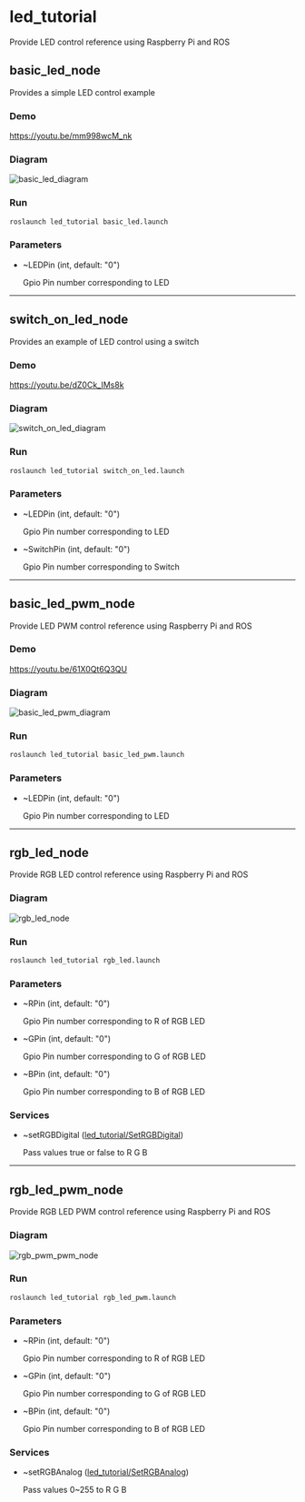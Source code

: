 # led_tutorial

Provide LED control reference using Raspberry Pi and ROS

## basic_led_node

Provides a simple LED control example

### Demo

https://youtu.be/mm998wcM_nk

### Diagram

![basic_led_diagram](./diagram/basic_led.png)

### Run

```bash
roslaunch led_tutorial basic_led.launch
```

### Parameters

- ~LEDPin (int, default: "0")

  Gpio Pin number corresponding to LED

----


## switch_on_led_node

Provides an example of LED control using a switch

### Demo

https://youtu.be/dZ0Ck_IMs8k


### Diagram

![switch_on_led_diagram](./diagram/switch_on_led.png)

### Run

```bash
roslaunch led_tutorial switch_on_led.launch
```

### Parameters

- ~LEDPin (int, default: "0")

  Gpio Pin number corresponding to LED

- ~SwitchPin (int, default: "0")

  Gpio Pin number corresponding to Switch

----

## basic_led_pwm_node

Provide LED PWM control reference using Raspberry Pi and ROS

### Demo

https://youtu.be/61X0Qt6Q3QU

### Diagram

![basic_led_pwm_diagram](./diagram/basic_led.png)

### Run

```bash
roslaunch led_tutorial basic_led_pwm.launch
```

### Parameters

- ~LEDPin (int, default: "0")

  Gpio Pin number corresponding to LED

----

## rgb_led_node

Provide RGB LED control reference using Raspberry Pi and ROS

### Diagram

![rgb_led_node](./diagram/rgb_led.png)

### Run

```bash
roslaunch led_tutorial rgb_led.launch
```

### Parameters

- ~RPin (int, default: "0")

  Gpio Pin number corresponding to R of RGB LED

- ~GPin (int, default: "0")

  Gpio Pin number corresponding to G of RGB LED
  
- ~BPin (int, default: "0")

  Gpio Pin number corresponding to B of RGB LED
  
### Services

- ~setRGBDigital ([led_tutorial/SetRGBDigital](https://github.com/PigeonSensei/raspberry_pi_ros_tutorial/blob/main/led_tutorial/srv/SetRGBDigital.srv))

   Pass values true or false to R G B
   
----

## rgb_led_pwm_node

Provide RGB LED PWM control reference using Raspberry Pi and ROS

### Diagram

![rgb_pwm_pwm_node](./diagram/rgb_led.png)

### Run

```bash
roslaunch led_tutorial rgb_led_pwm.launch
```

### Parameters

- ~RPin (int, default: "0")

  Gpio Pin number corresponding to R of RGB LED

- ~GPin (int, default: "0")

  Gpio Pin number corresponding to G of RGB LED
  
- ~BPin (int, default: "0")

  Gpio Pin number corresponding to B of RGB LED
  
### Services

- ~setRGBAnalog ([led_tutorial/SetRGBAnalog](https://github.com/PigeonSensei/raspberry_pi_ros_tutorial/blob/main/led_tutorial/srv/SetRGBAnalog.srv))

   Pass values 0~255 to R G B


